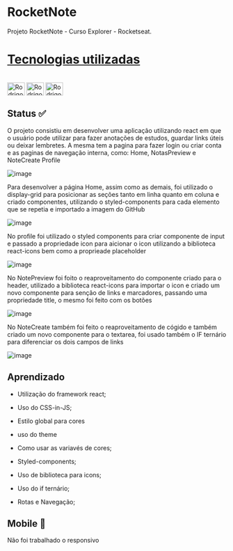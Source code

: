 # RocketNote

Projeto RocketNote - Curso Explorer - Rocketseat.


# [Tecnologias utilizadas](#tecnologias)
<div style="display: inline_block"><br>
  <img align="center" alt="Rodrigo-html" height="30" width="40" src="https://cdn.jsdelivr.net/gh/devicons/devicon/icons/html5/html5-original.svg">
  <img align="center" alt="Rodrigo-Css" height="30" width="40" src="https://cdn.jsdelivr.net/gh/devicons/devicon/icons/css3/css3-original.svg">
  <img align="center" alt="Rodrigo-React" height="30" width="40" <img src="https://cdn.jsdelivr.net/gh/devicons/devicon/icons/react/react-original.svg" />
  
  
</div>

   
## Status ✅
<p> O projeto consistiu em desenvolver uma aplicação utilizando react em que o usuário pode utilizar para fazer anotações de estudos, guardar links úteis ou deixar lembretes.
A mesma tem a pagina para fazer login ou criar conta e as paginas de navegação interna, como: Home, NotasPreview e NoteCreate Profile</p>

![image](https://user-images.githubusercontent.com/99925589/195368137-ec3a411a-1588-4805-bd18-ca6a2c513a41.png)

Para desenvolver a página Home, assim como as demais, foi utilizado o display-grid para posicionar as seções tanto em linha quanto em coluna e criado componentes, utilizando o styled-components para cada elemento que se repetia e importado a imagem do GitHub

![image](https://user-images.githubusercontent.com/99925589/195372132-f4c3f506-9697-424f-911d-1ec5df3677bb.png)

No profile foi utilizado o styled components para criar componente de input e passado a propriedade icon para aicionar o icon utilizando a biblioteca react-icons bem como a proprieade placeholder

![image](https://user-images.githubusercontent.com/99925589/195371877-99e30539-4fce-4ac2-b6be-95986e8b431f.png)

No NotePreview foi foito o reaproveitamento do componente criado para o header, utilizado a biblioteca react-icons para importar o icon e criado um novo componente para senção de links e marcadores, passando uma propriedade title, o mesmo foi feito com os botões

![image](https://user-images.githubusercontent.com/99925589/195676510-2f273fa3-ad93-4285-86dd-5fe09e4790d1.png)

No NoteCreate também foi feito o reaproveitamento de cógido e também criado um novo componente para o textarea, foi usado também o IF ternário para diferenciar os dois campos de links

![image](https://user-images.githubusercontent.com/99925589/195677910-43bd12c1-e7d4-42a4-b612-17e74aa015b9.png)


## Aprendizado 

 * <p> Utilização do framework react; </p>
 * <p> Uso do CSS-in-JS;</p>
 * <p> Estilo global para cores</p>
 * <p> uso do theme</p>
 * <p> Como usar as variavés de cores;</p>
 * <p> Styled-components;</p>
 * <p> Uso de biblioteca para icons;</p>
 * <p> Uso do if ternário;</p>
 * <p> Rotas e Navegação;</p>
 

 ## Mobile 📱
 Não foi trabalhado o responsivo
